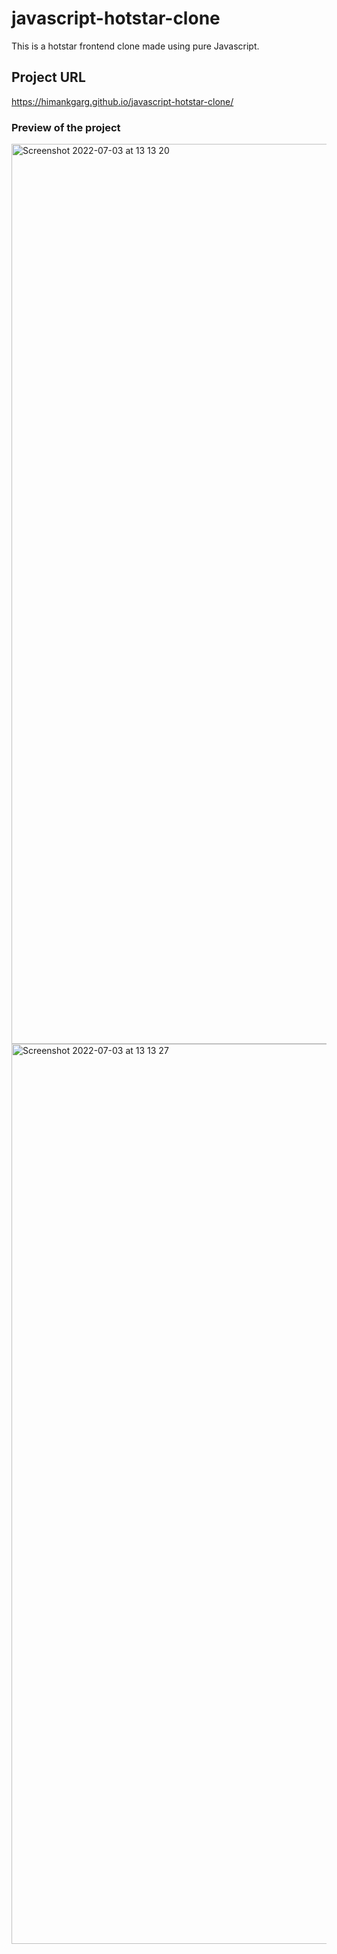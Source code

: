# javascript-hotstar-clone
This is a hotstar frontend clone made using pure Javascript.
## Project URL
https://himankgarg.github.io/javascript-hotstar-clone/
### Preview of the project
<img width="1440" alt="Screenshot 2022-07-03 at 13 13 20" src="https://user-images.githubusercontent.com/74090569/177030263-22918c04-4d52-4a69-9778-8a7dc7ae248d.png">
<img width="1440" alt="Screenshot 2022-07-03 at 13 13 27" src="https://user-images.githubusercontent.com/74090569/177030271-1cb5b836-8e3c-4e9b-8794-84dd172a5c1b.png">
